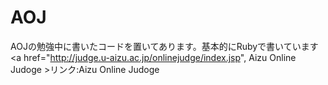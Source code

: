# AOJ
AOJの勉強中に書いたコードを置いてあります。基本的にRubyで書いています
<a href="http://judge.u-aizu.ac.jp/onlinejudge/index.jsp", Aizu Online Judoge >リンク:Aizu Online Judoge</a>